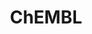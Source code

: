 ---
layout: default
bigquery: https://console.cloud.google.com/bigquery?p=patents-public-data&d=ebi_chembl&page=dataset
citation: '"The ChEMBL database in 2017." Anna Gaulton, Anne Hersey, Michał Nowotka,
  A Patrícia Bento, Jon Chambers, David Mendez, Prudence Mutowo, Francis Atkinson,
  Louisa J Bellis, Elena Cibrián-Uhalte, Mark Davies, Nathan Dedman, Anneli Karlsson,
  María Paula Magariños, John P Overington, George Papadatos, Ines Smit, Andrew R
  Leach Nucleic acids Research (2017) 45 (Database Issue), D945-D954'
contributors: European Bioinformatics Institute
cost: None
description: ChEMBL Data is a manually curated database of small molecules used in
  drug discovery, including information about existing patented drugs.
documentation: 'schema: https://www.ebi.ac.uk/chembl/db_schema


  '
last_edit: Mon, 04 Apr 2022 19:07:30 GMT
location: https://console.cloud.google.com/marketplace/product/google_patents_public_datasets/chembl
maintained_by: EMBL-EBI, an outstation of European Molecular Biology Laboratory
related_publications: '

  ChEMBL: towards direct deposition of bioassay data.


  Mendez D, Gaulton A, Bento AP, Chambers J, De Veij M, Félix E, Magariños MP, Mosquera
  JF, Mutowo P, Nowotka M, Gordillo-Marañón M, Hunter F, Junco L, Mugumbate G, Rodriguez-Lopez
  M, Atkinson F, Bosc N, Radoux CJ, Segura-Cabrera A, Hersey A, Leach AR.


  — Nucleic Acids Res. 2019; 47(D1):D930-D940. doi: 10.1093/nar/gky1075

  '
schema_fields: '[''activity_count'', ''direct_interaction'', ''assay_id'', ''standard_upper_value'',
  ''warnref_id'', ''smarts'', ''protein_class_id'', ''num_ro5_violations'', ''l7'',
  ''pathway_key'', ''who_extra'', ''pubmed_id'', ''published_units'', ''efo_id'',
  ''cl_lincs_id'', ''ap_id'', ''hrac_code'', ''clo_id'', ''annotation'', ''met_id'',
  ''priority'', ''sequence'', ''site_id'', ''l6'', ''upper_value'', ''withdrawn_reason'',
  ''as_id'', ''assay_subcellular_fraction'', ''doc_type'', ''log_id'', ''short_name'',
  ''applicant_full_name'', ''aspect'', ''title'', ''last_active'', ''assay_tissue'',
  ''cell_ontology_id'', ''entity_id'', ''variant_id'', ''ass_cls_map_id'', ''target_type'',
  ''stem_class'', ''hba_lipinski'', ''who_name'', ''domain_description'', ''mc_target_name'',
  ''pref_name'', ''patent_no'', ''updated_by'', ''enzyme_tid'', ''acd_logd'', ''mol_irac_id'',
  ''max_phase'', ''mutation'', ''class_level'', ''src_assay_id'', ''creation_date'',
  ''type'', ''doi'', ''patent_expire_date'', ''alert_id'', ''set_name'', ''tid'',
  ''usan_year'', ''aidx'', ''stat'', ''homologue'', ''cell_source_tissue'', ''level2_description'',
  ''molecular_species'', ''assay_organism'', ''relationship'', ''prodrug'', ''chirality'',
  ''met_comment'', ''cx_logd'', ''hba'', ''relationship_type'', ''assay_param_id'',
  ''warning_description'', ''le'', ''uberon_id'', ''stem'', ''domain_name'', ''active_ingredient'',
  ''sei'', ''molsyn_id'', ''compound_name'', ''strength'', ''cell_id'', ''ridx'',
  ''usan_substem'', ''withdrawn_country'', ''delist_flag'', ''alogp'', ''pchembl_value'',
  ''cell_name'', ''standard_inchi_key'', ''mesh_heading'', ''text_value'', ''level4_description'',
  ''potential_duplicate'', ''assay_desc'', ''research_stem'', ''level3'', ''published_type'',
  ''patent_id'', ''predbind_id'', ''route'', ''authors'', ''cidx'', ''organism'',
  ''journal'', ''assay_class_id'', ''parameter_value'', ''irac_class_id'', ''source'',
  ''parameter_type'', ''db_version'', ''full_molformula'', ''dosed_ingredient'', ''assay_source'',
  ''end_position'', ''go_id'', ''related_tid'', ''prediction_method'', ''activity_id'',
  ''normal_range_min'', ''assay_tax_id'', ''toid'', ''submission_date'', ''black_box_warning'',
  ''caloha_id'', ''trade_name'', ''name'', ''cell_source_tax_id'', ''tissue_id'',
  ''curated_by'', ''assay_type'', ''description'', ''formulation_id'', ''cx_most_bpka'',
  ''publication_number'', ''withdrawn_flag'', ''published_value'', ''rgid'', ''standard_inchi'',
  ''ddd_value'', ''drugind_id'', ''drug_record_id'', ''source_domain_id'', ''curation_comment'',
  ''protein_class_desc'', ''mechanism_comment'', ''selectivity_comment'', ''dosage_form'',
  ''atc_code'', ''ddd_units'', ''label'', ''tbl'', ''biocomp_id'', ''first_page'',
  ''mechanism_of_action'', ''structure_type'', ''confidence'', ''usan_stem'', ''efo_term'',
  ''patent_use_code'', ''last_page'', ''metref_id'', ''level3_description'', ''drug_product_flag'',
  ''compd_id'', ''l3'', ''ro3_pass'', ''mol_hrac_id'', ''natural_product'', ''tid_fixed'',
  ''molecule_type'', ''parent_go_id'', ''level4'', ''mecref_id'', ''protein_class_synonym'',
  ''helm_notation'', ''parent_molregno'', ''activity_comment'', ''result_flag'', ''l5'',
  ''previous_company'', ''co_stem_id'', ''status'', ''year'', ''psa'', ''indication_class'',
  ''target_desc'', ''hbd_lipinski'', ''domain_id'', ''usan_stem_id'', ''l1'', ''acd_most_apka'',
  ''max_phase_for_ind'', ''tax_id'', ''acd_most_bpka'', ''domain_type'', ''synonyms'',
  ''compound_key'', ''withdrawn_class'', ''src_short_name'', ''assay_category'', ''smid'',
  ''issue'', ''bao_format'', ''ref_type'', ''active_molregno'', ''level1'', ''warning_class'',
  ''cx_logp'', ''path'', ''cpd_str_alert_id'', ''mesh_id'', ''prod_pat_id'', ''level2'',
  ''protclasssyn_id'', ''therapeutic_flag'', ''substrate_record_id'', ''ref_id'',
  ''chebi_par_id'', ''canonical_smiles'', ''idx'', ''mw_monoisotopic'', ''lle'', ''relationship_desc'',
  ''country'', ''alert_name'', ''standard_relation'', ''site_residues'', ''mc_tax_id'',
  ''db_source'', ''molregno'', ''ingredient'', ''relation'', ''standard_flag'', ''bao_id'',
  ''alert_set_id'', ''qed_weighted'', ''oc_id'', ''site_name'', ''sitecomp_id'', ''bao_endpoint'',
  ''uo_units'', ''cell_source_organism'', ''availability_type'', ''src_compound_id'',
  ''major_class'', ''std_act_id'', ''comments'', ''doc_id'', ''l2'', ''hbd'', ''orig_description'',
  ''warning_type'', ''level1_description'', ''component_type'', ''ddd_comment'', ''ref_url'',
  ''mw_freebase'', ''actsm_id'', ''approval_date'', ''hrac_class_id'', ''innovator_company'',
  ''mc_target_accession'', ''downgraded'', ''updated_on'', ''warning_year'', ''pathway_id'',
  ''polymer_flag'', ''rtb'', ''met_conversion'', ''usan_stem_definition'', ''frac_code'',
  ''sequence_md5sum'', ''ddd_id'', ''molfile'', ''qudt_units'', ''num_alerts'', ''molecular_mechanism'',
  ''standard_value'', ''mc_organism'', ''acd_logp'', ''topical'', ''aromatic_rings'',
  ''comp_go_id'', ''binding_site_comment'', ''standard_units'', ''inorganic_flag'',
  ''parenteral'', ''component_synonym'', ''confidence_score'', ''first_in_class'',
  ''action_type'', ''job_id'', ''cell_description'', ''mol_frac_id'', ''start_position'',
  ''normal_range_max'', ''assay_test_type'', ''enzyme_name'', ''product_id'', ''indref_id'',
  ''mec_id'', ''comp_class_id'', ''cellosaurus_id'', ''first_approval'', ''standard_type'',
  ''version'', ''l4'', ''volume'', ''warning_country'', ''subgroup'', ''targcomp_id'',
  ''ad_type'', ''published_relation'', ''warning_id'', ''target_mapping'', ''assay_cell_type'',
  ''accession'', ''record_id'', ''oral'', ''full_mwt'', ''num_lipinski_ro5_violations'',
  ''mc_target_type'', ''data_validity_comment'', ''level5'', ''abstract'', ''drug_substance_flag'',
  ''definition'', ''bto_id'', ''src_id'', ''component_id'', ''mol_atc_id'', ''heavy_atoms'',
  ''assay_strain'', ''value'', ''isoform'', ''parent_type'', ''ddd_admr'', ''company'',
  ''nda_type'', ''irac_code'', ''disease_efficacy'', ''cx_most_apka'', ''frac_class_id'',
  ''withdrawn_year'', ''res_stem_id'', ''metabolite_record_id'', ''targrel_id'', ''compsyn_id'',
  ''chembl_id'', ''entity_type'', ''class_type'', ''src_description'', ''bei'', ''parent_id'',
  ''standard_text_value'', ''species_group_flag'', ''syn_type'', ''units'', ''l8'']'
shortname: chembl
tags:
- biotechnology
- health
- chemical
- bioinformatics
- medical
terms_of_use: CC BY-SA 3.0
title: ChEMBL
uuid: e232a192-965c-4ec9-904c-155b6dfe56c5
---